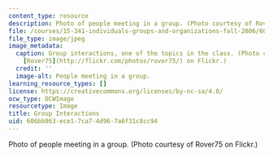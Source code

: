 ```yaml
---
content_type: resource
description: Photo of people meeting in a group. (Photo courtesy of Rover75 on Flickr.)
file: /courses/15-341-individuals-groups-and-organizations-fall-2006/606bb963ece17ca74d967a6f31c8cc94_15-341f06.jpg
file_type: image/jpeg
image_metadata:
  caption: Group interactions, one of the topics in the class. (Photo courtesy of
    [Rover75](http://flickr.com/photos/rover75/) on Flickr.)
  credit: ''
  image-alt: People meeting in a group.
learning_resource_types: []
license: https://creativecommons.org/licenses/by-nc-sa/4.0/
ocw_type: OCWImage
resourcetype: Image
title: Group Interactions
uid: 606bb963-ece1-7ca7-4d96-7a6f31c8cc94
---
```

Photo of people meeting in a group. (Photo courtesy of Rover75 on Flickr.)